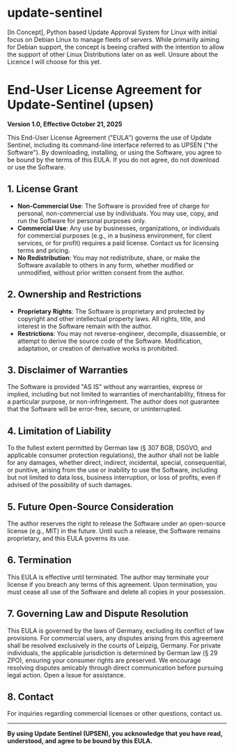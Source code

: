 # update-sentinel
[In Concept], Python based Update Approval System for Linux with initial focus on Debian Linux to manage fleets of servers. While primarily aiming for Debian support, the concept is beeing crafted with the intention to allow the support of other Linux Distributions later on as well. Unsure about the Licence I will choose for this yet.

# End-User License Agreement for Update-Sentinel (upsen)

**Version 1.0, Effective October 21, 2025**

This End-User License Agreement ("EULA") governs the use of Update Sentinel, including its command-line interface referred to as UPSEN ("the Software"). By downloading, installing, or using the Software, you agree to be bound by the terms of this EULA. If you do not agree, do not download or use the Software.

## 1. License Grant
- **Non-Commercial Use**: The Software is provided free of charge for personal, non-commercial use by individuals. You may use, copy, and run the Software for personal purposes only.
- **Commercial Use**: Any use by businesses, organizations, or individuals for commercial purposes (e.g., in a business environment, for client services, or for profit) requires a paid license. Contact us for licensing terms and pricing.
- **No Redistribution**: You may not redistribute, share, or make the Software available to others in any form, whether modified or unmodified, without prior written consent from the author.

## 2. Ownership and Restrictions
- **Proprietary Rights**: The Software is proprietary and protected by copyright and other intellectual property laws. All rights, title, and interest in the Software remain with the author.
- **Restrictions**: You may not reverse-engineer, decompile, disassemble, or attempt to derive the source code of the Software. Modification, adaptation, or creation of derivative works is prohibited.

## 3. Disclaimer of Warranties
The Software is provided "AS IS" without any warranties, express or implied, including but not limited to warranties of merchantability, fitness for a particular purpose, or non-infringement. The author does not guarantee that the Software will be error-free, secure, or uninterrupted.

## 4. Limitation of Liability
To the fullest extent permitted by German law (§ 307 BGB, DSGVO, and applicable consumer protection regulations), the author shall not be liable for any damages, whether direct, indirect, incidental, special, consequential, or punitive, arising from the use or inability to use the Software, including but not limited to data loss, business interruption, or loss of profits, even if advised of the possibility of such damages.

## 5. Future Open-Source Consideration
The author reserves the right to release the Software under an open-source license (e.g., MIT) in the future. Until such a release, the Software remains proprietary, and this EULA governs its use.

## 6. Termination
This EULA is effective until terminated. The author may terminate your license if you breach any terms of this agreement. Upon termination, you must cease all use of the Software and delete all copies in your possession.

## 7. Governing Law and Dispute Resolution
This EULA is governed by the laws of Germany, excluding its conflict of law provisions. For commercial users, any disputes arising from this agreement shall be resolved exclusively in the courts of Leipzig, Germany. For private individuals, the applicable jurisdiction is determined by German law (§ 29 ZPO), ensuring your consumer rights are preserved. We encourage resolving disputes amicably through direct communication before pursuing legal action. Open a Issue for assistance.

## 8. Contact
For inquiries regarding commercial licenses or other questions, contact us.

---

**By using Update Sentinel (UPSEN), you acknowledge that you have read, understood, and agree to be bound by this EULA.**
